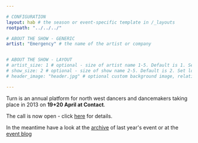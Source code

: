 ```yaml
---

# CONFIGURATION
layout: hab # the season or event-specific template in /_layouts
rootpath: "../../../"

# ABOUT THE SHOW - GENERIC
artist: "Emergency" # the name of the artist or company


# ABOUT THE SHOW - LAYOUT
# artist_size: 1 # optional - size of artist name 1-5. Default is 1. Set longer names to lower values
# show_size: 2 # optional - size of show name 2-5. Default is 2. Set longer names to lower values
# header_image: "header.jpg" # optional custom background image, relative to current page

---
```


Turn is an annual platform for north west dancers and dancemakers taking place in 2013 on **19+20 April at Contact**.  

The call is now open - click [here](http://turnmcr.posterous.com/turn-2013-call-for-proposals) for details.

In the meantime have a look at the [archive](http://www.wordofwarning.org/archive/2012-springsummer/turn/index.html) of last year's event or at the [event blog](http://turnmcr.posterous.com)